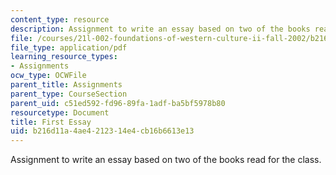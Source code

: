 ```yaml
---
content_type: resource
description: Assignment to write an essay based on two of the books read for the class.
file: /courses/21l-002-foundations-of-western-culture-ii-fall-2002/b216d11a4ae4212314e4cb16b6613e13_essay1.pdf
file_type: application/pdf
learning_resource_types:
- Assignments
ocw_type: OCWFile
parent_title: Assignments
parent_type: CourseSection
parent_uid: c51ed592-fd96-89fa-1adf-ba5bf5978b80
resourcetype: Document
title: First Essay
uid: b216d11a-4ae4-2123-14e4-cb16b6613e13
---
```

Assignment to write an essay based on two of the books read for the class.

